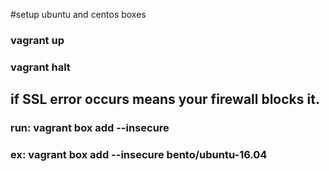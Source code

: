 #setup ubuntu and centos boxes

### vagrant up  
### vagrant halt  

## if SSL error occurs means your firewall blocks it. 
### run: vagrant box add --insecure <boxname>
### ex:  vagrant box add --insecure bento/ubuntu-16.04
 
